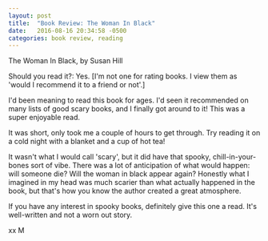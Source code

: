 ```yaml
---
layout: post
title:  "Book Review: The Woman In Black"
date:   2016-08-16 20:34:58 -0500
categories: book review, reading
---
```

The Woman In Black, by Susan Hill

Should you read it?: Yes.
[I'm not one for rating books. I view them as 'would I recommend it to a friend or not'.]

I'd been meaning to read this book for ages. I'd seen it recommended on many lists of good scary books, and I finally got around to it! This was a super enjoyable read.

It was short, only took me a couple of hours to get through. Try reading it on a cold night with a blanket and a cup of hot tea!

It wasn't what I would call 'scary', but it did have that spooky, chill-in-your-bones sort of vibe. There was a lot of anticipation of what would happen: will someone die? Will the woman in black appear again? Honestly what I imagined in my head was much scarier than what actually happened in the book, but that's how you know the author created a great atmosphere.

If you have any interest in spooky books, definitely give this one a read. It's well-written and not a worn out story.

xx M
